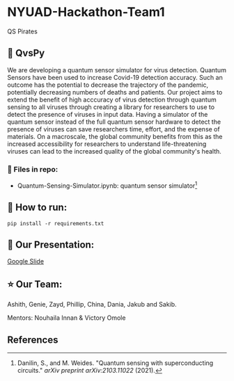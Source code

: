# NYUAD-Hackathon-Team1
QS Pirates

## :pushpin: QvsPy
We are developing a quantum sensor simulator for virus detection. Quantum Sensors have been used to increase Covid-19 detection accuracy. Such an outcome has the potential to decrease the trajectory of the pandemic, potentially decreasing numbers of deaths and patients. Our project aims to extend the benefit of high acccuracy of virus detection through quantum sensing to all viruses through creating a library for researchers to use to detect the presence of viruses in input data. Having a simulator of the quantum sensor instead of the full quantum sensor hardware to detect the presence of viruses can save researchers time, effort, and the expense of materials. On a macroscale, the global community benefits from this as the increased accessibility for researchers to understand life-threatening viruses can lead to the increased quality of the global community's health.

### :pushpin: Files in repo:

- Quantum-Sensing-Simulator.ipynb: quantum sensor simulator[^1]   

## :pushpin: How to run:

```shell
pip install -r requirements.txt
```
## :pushpin: Our Presentation:
<a href="https://docs.google.com/presentation/d/1tGQJYqsjqwhEyuAZIz0sj8kbg4G6sX05075WiX1tZRs/edit?usp=sharing">Google Slide</a>
## :star: Our Team:
Ashith, Genie, Zayd, Phillip, China, Dania, Jakub and Sakib.

Mentors: Nouhaila Innan & Victory Omole

## References 

[^1]: Danilin, S., and M. Weides. "Quantum sensing with superconducting circuits." *arXiv preprint arXiv:2103.11022* (2021).
